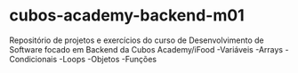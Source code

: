 # cubos-academy-backend-m01
Repositório de projetos e exercícios do curso de Desenvolvimento de Software focado em Backend da Cubos Academy/iFood
-Variáveis
-Arrays
-Condicionais
-Loops
-Objetos
-Funções